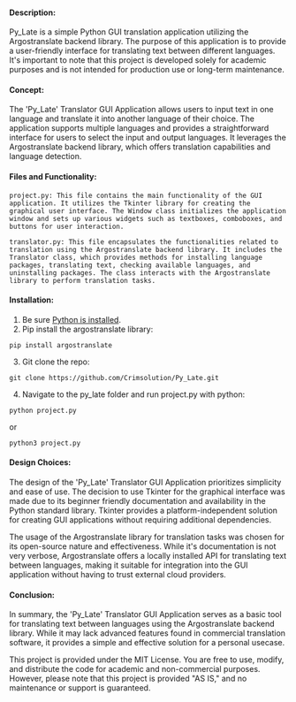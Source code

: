 
#### Description:
Py_Late is a simple Python GUI translation application utilizing the Argostranslate backend library. The purpose of this application is to provide a user-friendly interface for translating text between different languages. It's important to note that this project is developed solely for academic purposes and is not intended for production use or long-term maintenance.


#### Concept:
The 'Py_Late' Translator GUI Application allows users to input text in one language and translate it into another language of their choice. The application supports multiple languages and provides a straightforward interface for users to select the input and output languages. It leverages the Argostranslate backend library, which offers translation capabilities and language detection.


#### Files and Functionality:

    project.py: This file contains the main functionality of the GUI application. It utilizes the Tkinter library for creating the graphical user interface. The Window class initializes the application window and sets up various widgets such as textboxes, comboboxes, and buttons for user interaction.

    translator.py: This file encapsulates the functionalities related to translation using the Argostranslate backend library. It includes the Translator class, which provides methods for installing language packages, translating text, checking available languages, and uninstalling packages. The class interacts with the Argostranslate library to perform translation tasks.

#### Installation:
1. Be sure [Python is installed](https://www.python.org/downloads/).
2. Pip install the argostranslate library:
```code
pip install argostranslate 
```
3. Git clone the repo:
```code
git clone https://github.com/Crimsolution/Py_Late.git
```
4. Navigate to the py_late folder and run project.py with python:
```code
python project.py
```
or
```code
python3 project.py
```

#### Design Choices:
The design of the 'Py_Late' Translator GUI Application prioritizes simplicity and ease of use. The decision to use Tkinter for the graphical interface was made due to its beginner friendly documentation and availability in the Python standard library. Tkinter provides a platform-independent solution for creating GUI applications without requiring additional dependencies.

The usage of the Argostranslate library for translation tasks was chosen for its open-source nature and effectiveness. While it's documentation is not very verbose, Argostranslate offers a locally installed API for translating text between languages, making it suitable for integration into the GUI application without having to trust external cloud providers.


#### Conclusion:
In summary, the 'Py_Late' Translator GUI Application serves as a basic tool for translating text between languages using the Argostranslate backend library. While it may lack advanced features found in commercial translation software, it provides a simple and effective solution for a personal usecase.

This project is provided under the MIT License. You are free to use, modify, and distribute the code for academic and non-commercial purposes. However, please note that this project is provided "AS IS," and no maintenance or support is guaranteed.
